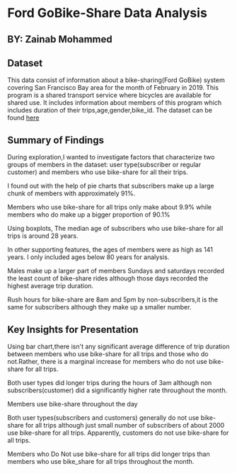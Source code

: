 # Ford GoBike-Share Data Analysis
## BY: Zainab Mohammed


## Dataset

This data consist of information about a bike-sharing(Ford GoBike) system covering San Francisco Bay area for the month of February in 2019. This program is a shared transport service where bicycles are available for shared use.
It includes information about members of this program which includes duration of their trips,age,gender,bike_id.
The dataset can be found [here](https://github.com/BetaNYC/Bike-Share-Data-Best-Practices/wiki/Bike-Share-Data-Systems)

## Summary of Findings
During exploration,I wanted to investigate factors that characterize two groups of members in the dataset: 
user type(subscriber or regular customer) and members who use bike-share for all their trips.

I found out with the help of pie charts that subscribers make up a large chunk of members with approximately 91%.

Members who use bike-share for all trips only make about 9.9% while members who do make up a bigger proportion of 90.1%

Using boxplots, The median age of subscribers who use bike-share for all trips is around 28 years.                                      

In other supporting features, the ages of members were as high as 141 years. I only included ages below 80 years for analysis.

Males make up a larger part of members
Sundays and saturdays recorded the least count of bike-share rides although those days recorded the highest average trip duration.

Rush hours for bike-share are 8am and 5pm by non-subscribers,it is the same for subscribers although they make up a smaller number.



## Key Insights for Presentation

Using bar chart,there isn't any significant average difference of trip duration between members who use bike-share for all trips and those who do not.Rather, there is a marginal increase for members who do not use bike-share for all trips.


Both user types did longer trips during the hours of 3am  although non subscribers(customer) did a significantly higher rate throughout the month.


Members use bike-share throughout the day

Both user types(subscribers and customers) generally do not use bike-share for all trips although just small number of subscribers of about 2000 use bike-share for all trips.
Apparently, customers do not use bike-share for all trips.


Members who Do Not use bike-share for all trips did longer trips than members who use bike_share for all trips throughout the month.

